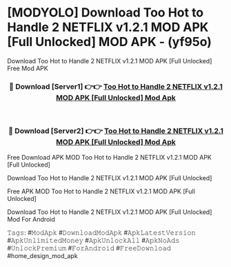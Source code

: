 # [MODYOLO] Download Too Hot to Handle 2 NETFLIX v1.2.1 MOD APK [Full Unlocked] MOD APK - (yf95o)
Download Too Hot to Handle 2 NETFLIX v1.2.1 MOD APK [Full Unlocked] Free Mod APK

<div align="center">
<h3>🔴 Download [Server1] 👉👉 <a href="https://apk-comot.site?title=Too_Hot_to_Handle_2_NETFLIX_v1.2.1_MOD_APK_[Full_Unlocked]">Too Hot to Handle 2 NETFLIX v1.2.1 MOD APK [Full Unlocked] Mod Apk</a></h3><br>

<h3>🔴 Download [Server2] 👉👉 <a href="https://apk-comot.site?title=Too_Hot_to_Handle_2_NETFLIX_v1.2.1_MOD_APK_[Full_Unlocked]">Too Hot to Handle 2 NETFLIX v1.2.1 MOD APK [Full Unlocked] Mod Apk</a></h3>
</div>


Free Download APK MOD Too Hot to Handle 2 NETFLIX v1.2.1 MOD APK [Full Unlocked]

Download Too Hot to Handle 2 NETFLIX v1.2.1 MOD APK [Full Unlocked] 

Free APK MOD Too Hot to Handle 2 NETFLIX v1.2.1 MOD APK [Full Unlocked] 

Download Too Hot to Handle 2 NETFLIX v1.2.1 MOD APK [Full Unlocked] Mod For Android

𝚃𝚊𝚐𝚜: #𝙼𝚘𝚍𝙰𝚙𝚔 #𝙳𝚘𝚠𝚗𝚕𝚘𝚊𝚍𝙼𝚘𝚍𝙰𝚙𝚔 #𝙰𝚙𝚔𝙻𝚊𝚝𝚎𝚜𝚝𝚅𝚎𝚛𝚜𝚒𝚘𝚗 #𝙰𝚙𝚔𝚄𝚗𝚕𝚒𝚖𝚒𝚝𝚎𝚍𝙼𝚘𝚗𝚎𝚢 #𝙰𝚙𝚔𝚄𝚗𝚕𝚘𝚌𝚔𝙰𝚕𝚕 #𝙰𝚙𝚔𝙽𝚘𝙰𝚍𝚜 #𝚄𝚗𝚕𝚘𝚌𝚔𝙿𝚛𝚎𝚖𝚒𝚞𝚖 #𝙵𝚘𝚛𝙰𝚗𝚍𝚛𝚘𝚒𝚍 #𝙵𝚛𝚎𝚎𝙳𝚘𝚠𝚗𝚕𝚘𝚊𝚍 #home_design_mod_apk
